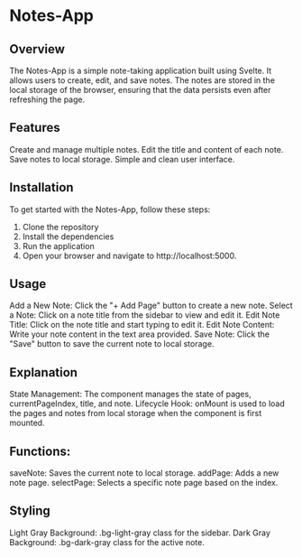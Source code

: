 # Notes-App
## Overview
The Notes-App is a simple note-taking application built using Svelte. It allows users to create, edit, and save notes. The notes are stored in the local storage of the browser, ensuring that the data persists even after refreshing the page.

## Features
Create and manage multiple notes.
Edit the title and content of each note.
Save notes to local storage.
Simple and clean user interface.

## Installation
To get started with the Notes-App, follow these steps:
1. Clone the repository
2. Install the dependencies
3. Run the application
4. Open your browser and navigate to http://localhost:5000.

## Usage
Add a New Note: Click the "+ Add Page" button to create a new note.
Select a Note: Click on a note title from the sidebar to view and edit it.
Edit Note Title: Click on the note title and start typing to edit it.
Edit Note Content: Write your note content in the text area provided.
Save Note: Click the "Save" button to save the current note to local storage.

## Explanation
State Management: The component manages the state of pages, currentPageIndex, title, and note.
Lifecycle Hook: onMount is used to load the pages and notes from local storage when the component is first mounted.

## Functions:
saveNote: Saves the current note to local storage.
addPage: Adds a new note page.
selectPage: Selects a specific note page based on the index.

## Styling
Light Gray Background: .bg-light-gray class for the sidebar.
Dark Gray Background: .bg-dark-gray class for the active note.
